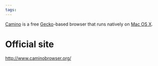 ```yaml
---
tags: 
---
```


[Camino](/wiki/Camino) is a free [Gecko](/wiki/Gecko)-based browser that runs natively on [Mac OS X](/wiki/Mac_OS_X).

# Official site

<http://www.caminobrowser.org/>
